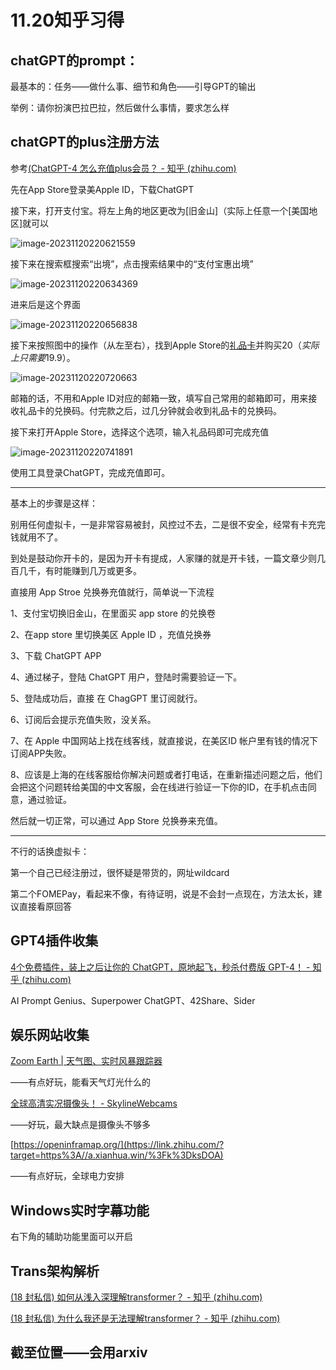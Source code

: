 # 11.20知乎习得

## chatGPT的prompt：

最基本的：任务——做什么事、细节和角色——引导GPT的输出

举例：请你扮演巴拉巴拉，然后做什么事情，要求怎么样

## chatGPT的plus注册方法

参考[(ChatGPT-4 怎么充值plus会员？ - 知乎 (zhihu.com)](https://www.zhihu.com/question/592103410/answer/3060402291)

先在App Store登录美Apple ID，下载ChatGPT

接下来，打开支付宝。将左上角的地区更改为[旧金山]（实际上任意一个[美国地区]就可以

![image-20231120220621559](C:\Users\李在渊\AppData\Roaming\Typora\typora-user-images\image-20231120220621559.png)

接下来在搜索框搜索“出境”，点击搜索结果中的“支付宝惠出境”

![image-20231120220634369](C:\Users\李在渊\AppData\Roaming\Typora\typora-user-images\image-20231120220634369.png)

进来后是这个界面

![image-20231120220656838](C:\Users\李在渊\AppData\Roaming\Typora\typora-user-images\image-20231120220656838.png)

接下来按照图中的操作（从左至右），找到Apple Store的[礼品卡](https://www.zhihu.com/search?q=礼品卡&search_source=Entity&hybrid_search_source=Entity&hybrid_search_extra={"sourceType"%3A"answer"%2C"sourceId"%3A3060402291})并购买20$（实际上只需要19.9$）。

![image-20231120220720663](C:\Users\李在渊\AppData\Roaming\Typora\typora-user-images\image-20231120220720663.png)

邮箱的话，不用和Apple ID对应的邮箱一致，填写自己常用的邮箱即可，用来接收礼品卡的兑换码。付完款之后，过几分钟就会收到礼品卡的兑换码。

接下来打开Apple Store，选择这个选项，输入礼品码即可完成充值

![image-20231120220741891](C:\Users\李在渊\AppData\Roaming\Typora\typora-user-images\image-20231120220741891.png)

使用工具登录ChatGPT，完成充值即可。

----

基本上的步骤是这样：

别用任何虚拟卡，一是非常容易被封，风控过不去，二是很不安全，经常有卡充完钱就用不了。

到处是鼓动你开卡的，是因为开卡有提成，人家赚的就是开卡钱，一篇文章少则几百几千，有时能赚到几万或更多。



直接用 App Stroe 兑换券充值就行，简单说一下流程

1、支付宝切换旧金山，在里面买 app store 的兑换卷

2、在app store 里切换美区 Apple ID ，充值兑换券

3、下载 ChatGPT APP

4、通过梯子，登陆 ChatGPT 用户，登陆时需要验证一下。

5、登陆成功后，直接 在 ChagGPT 里订阅就行。

6、订阅后会提示充值失败，没关系。

7、在 Apple 中国网站上找在线客线，就直接说，在美区ID 帐户里有钱的情况下订阅APP失败。

8、应该是上海的在线客服给你解决问题或者打电话，在重新描述问题之后，他们会把这个问题转给美国的中文客服，会在线进行验证一下你的ID，在手机点击同意，通过验证。

然后就一切正常，可以通过 App Store 兑换券来充值。

-----

不行的话换虚拟卡：

第一个自己已经注册过，很怀疑是带货的，网址wildcard

第二个FOMEPay，看起来不像，有待证明，说是不会封一点现在，方法太长，建议直接看原回答

## GPT4插件收集

[4个免费插件，装上之后让你的 ChatGPT，原地起飞，秒杀付费版 GPT-4！ - 知乎 (zhihu.com)](https://zhuanlan.zhihu.com/p/651740255)

AI Prompt Genius、Superpower ChatGPT、42Share、Sider

## 娱乐网站收集

[Zoom Earth | 天气图、实时风暴跟踪器](https://zoom.earth/)

——有点好玩，能看天气灯光什么的

[全球高清实况摄像头！ - SkylineWebcams](https://www.skylinewebcams.com/)

——好玩，最大缺点是摄像头不够多

[https://openinframap.org/](https://link.zhihu.com/?target=https%3A//a.xianhua.win/%3Fk%3DksDOA)

——有点好玩，全球电力安排

## Windows实时字幕功能

右下角的辅助功能里面可以开启

## Trans架构解析

[(18 封私信) 如何从浅入深理解transformer？ - 知乎 (zhihu.com)](https://www.zhihu.com/question/471328838/answer/3248820448)

[(18 封私信) 为什么我还是无法理解transformer？ - 知乎 (zhihu.com)](https://www.zhihu.com/question/596771388/answer/3263001703)

## 截至位置——会用arxiv